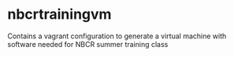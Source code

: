 # nbcrtrainingvm
Contains a vagrant configuration to generate a virtual machine with software needed for NBCR summer training class
